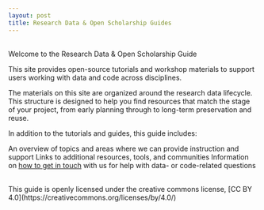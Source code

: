 ```yaml
---
layout: post
title: Research Data & Open Scholarship Guides
---
```


<br>
Welcome to the Research Data & Open Scholarship Guide 

This site provides open-source tutorials and workshop materials to support users working with data and code across disciplines. 

The materials on this site are organized around the research data lifecycle. This structure is designed to help you find resources that match the stage of your project, from early planning through to long-term preservation and reuse. 

In addition to the tutorials and guides, this guide includes: 

An overview of topics and areas where we can provide instruction and support 
Links to additional resources, tools, and communities 
Information on [how to get in touch](http://127.0.0.1:4000/gitbook/pages/contact/) with us for help with data- or code-related questions 


<br>
This guide is openly licensed under the creative commons license, [CC BY 4.0](https://creativecommons.org/licenses/by/4.0/)